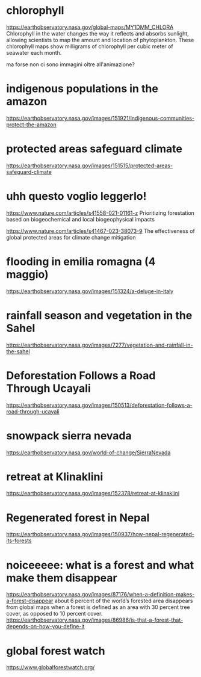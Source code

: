 # chlorophyll
https://earthobservatory.nasa.gov/global-maps/MY1DMM_CHLORA 
Chlorophyll in the water changes the way it reflects and absorbs sunlight, allowing scientists to map the amount and location of phytoplankton.
These chlorophyll maps show milligrams of chlorophyll per cubic meter of seawater each month. 

ma forse non ci sono immagini oltre all'animazione?

# indigenous populations in the amazon
https://earthobservatory.nasa.gov/images/151921/indigenous-communities-protect-the-amazon

# protected areas safeguard climate
https://earthobservatory.nasa.gov/images/151515/protected-areas-safeguard-climate

# uhh questo voglio leggerlo!
https://www.nature.com/articles/s41558-021-01161-z 
Prioritizing forestation based on biogeochemical and local biogeophysical impacts

https://www.nature.com/articles/s41467-023-38073-9
The effectiveness of global protected areas for climate change mitigation

# flooding in emilia romagna (4 maggio)
https://earthobservatory.nasa.gov/images/151324/a-deluge-in-italy

# rainfall season and vegetation in the Sahel
https://earthobservatory.nasa.gov/images/7277/vegetation-and-rainfall-in-the-sahel 

# Deforestation Follows a Road Through Ucayali
https://earthobservatory.nasa.gov/images/150513/deforestation-follows-a-road-through-ucayali 

# snowpack sierra nevada
https://earthobservatory.nasa.gov/world-of-change/SierraNevada

# retreat at Klinaklini
https://earthobservatory.nasa.gov/images/152378/retreat-at-klinaklini

# Regenerated forest in Nepal
https://earthobservatory.nasa.gov/images/150937/how-nepal-regenerated-its-forests


# noiceeeee: what is a forest and what make them disappear
https://earthobservatory.nasa.gov/images/87176/when-a-definition-makes-a-forest-disappear
about 6 percent of the world’s forested area disappears from global maps when a forest is defined as an area with 30 percent tree cover, as opposed to 10 percent cover. 
https://earthobservatory.nasa.gov/images/86986/is-that-a-forest-that-depends-on-how-you-define-it


# global forest watch
https://www.globalforestwatch.org/
